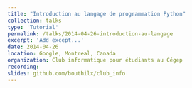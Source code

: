 ```yaml
---
title: "Introduction au langage de programmation Python"
collection: talks
type: 'Tutorial'
permalink: /talks/2014-04-26-introduction-au-langage
excerpt: 'Add except...'
date: 2014-04-26
location: Google, Montreal, Canada
organization: Club informatique pour étudiants au Cégep
recording: 
slides: github.com/bouthilx/club_info
---
```



